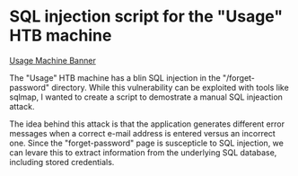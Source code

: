 # SQL injection script for the "Usage" HTB machine

[Usage Machine Banner](./images/Usage.png)

The "Usage" HTB machine has a blin SQL injection in the "/forget-password" directory. While this vulnerability can be exploited with tools like sqlmap, I wanted to create a script to demostrate a manual SQL injeaction attack.

The idea behind this attack is that the application generates different error messages when a correct e-mail address is entered versus an incorrect one. Since the "forget-password" page is suscepticle to SQL injection, we can levare this to extract information from the underlying SQL database, including stored credentials.
